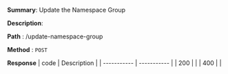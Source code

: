 **Summary**: Update the Namespace Group

**Description**:

**Path** : /update-namespace-group

**Method** : `POST`

**Response**
| code      | Description |
| ----------- | ----------- |
|  200   |       |
|  400   |       |

